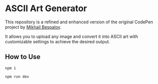 # ASCII Art Generator

This repository is a refined and enhanced version of the original CodePen project by [Mikhail Bespalov](https://codepen.io/Mikhail-Bespalov/pen/JoPqYrz). 

It allows you to upload any image and convert it into ASCII art with customizable settings to achieve the desired output.

## How to Use

```
npm i

npm run dev
```
